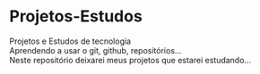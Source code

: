 # Projetos-Estudos
Projetos e Estudos de tecnologia<br>
Aprendendo a usar o git, github, repositórios...<br>
Neste repositório deixarei meus projetos que estarei estudando...
